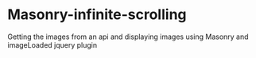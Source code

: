 # Masonry-infinite-scrolling
Getting the images from an api and displaying images using Masonry and imageLoaded jquery plugin
